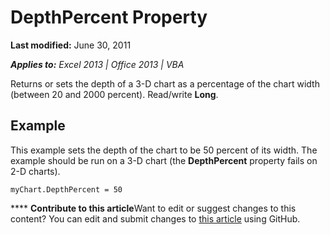 
# DepthPercent Property

 **Last modified:** June 30, 2011

 _**Applies to:** Excel 2013 | Office 2013 | VBA_

Returns or sets the depth of a 3-D chart as a percentage of the chart width (between 20 and 2000 percent). Read/write  **Long**.


## Example

This example sets the depth of the chart to be 50 percent of its width. The example should be run on a 3-D chart (the  **DepthPercent** property fails on 2-D charts).


```
myChart.DepthPercent = 50
```


****   **Contribute to this article**Want to edit or suggest changes to this content? You can edit and submit changes to  [this article](https://github.com/jhershey00/VBA_Excel_Test/OpenXMLCon/articles/b8c8f784-bc30-cc20-604d-5627b570c1f2.md) using GitHub.


